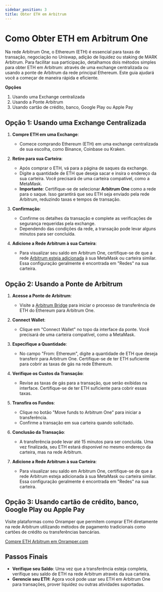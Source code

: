 ```yaml
---
sidebar_position: 3
title: Obter ETH em Arbitrum
---
```


# Como Obter ETH em Arbitrum One

Na rede Arbitrum One, o Ethereum (ETH) é essencial para taxas de transação, negociação no Uniswap, adição de liquidez ou staking de MARK Arbitrum. Para facilitar sua participação, detalhamos dois métodos simples para obter ETH em Arbitrum: através de uma exchange centralizada ou usando a ponte de Arbitrum da rede principal Ethereum. Este guia ajudará você a começar de maneira rápida e eficiente.

**Opções**

1. Usando uma Exchange centralizada
2. Usando a Ponte Arbitrum
3. Usando cartão de crédito, banco, Google Play ou Apple Pay

## Opção 1: Usando uma Exchange Centralizada

1. **Compre ETH em uma Exchange**:
   - Comece comprando Ethereum (ETH) em uma exchange centralizada de sua escolha, como Binance, Coinbase ou Kraken.
   
2. **Retire para sua Carteira**:
   - Após comprar o ETH, vá para a página de saques da exchange.
   - Digite a quantidade de ETH que deseja sacar e insira o endereço da sua carteira. Você precisará de uma carteira compatível, como a MetaMask.
   - **Importante**: Certifique-se de selecionar **Arbitrum One** como a rede para o saque. Isso garantirá que seu ETH seja enviado pela rede Arbitrum, reduzindo taxas e tempos de transação.

3. **Confirmação**:
   - Confirme os detalhes da transação e complete as verificações de segurança requeridas pela exchange.
   - Dependendo das condições da rede, a transação pode levar alguns minutos para ser concluída.

4. **Adicione a Rede Arbitrum à sua Carteira**:
   - Para visualizar seu saldo em Arbitrum One, certifique-se de que a rede [Arbitrum esteja adicionada](add-arbitrum-to-metamask.md) à sua MetaMask ou carteira similar. Essa configuração geralmente é encontrada em "Redes" na sua carteira.

## Opção 2: Usando a Ponte de Arbitrum

1. **Acesse a Ponte de Arbitrum**:
   - Visite a [Arbitrum Bridge](https://bridge.arbitrum.io/?destinationChain=arbitrum-one&sourceChain=ethereum) para iniciar o processo de transferência de ETH do Ethereum para Arbitrum One.

2. **Connect Wallet**:
   - Clique em "Connect Wallet" no topo da interface da ponte. Você precisará de uma carteira compatível, como a MetaMask.

3. **Especifique a Quantidade**:
   - No campo "From: Ethereum", digite a quantidade de ETH que deseja transferir para Arbitrum One. Certifique-se de ter ETH suficiente para cobrir as taxas de gás na rede Ethereum.

4. **Verifique os Custos da Transação**:
   - Revise as taxas de gás para a transação, que serão exibidas na interface. Certifique-se de ter ETH suficiente para cobrir essas taxas.

5. **Transfira os Fundos**:
   - Clique no botão "Move funds to Arbitrum One" para iniciar a transferência.
   - Confirme a transação em sua carteira quando solicitado.

6. **Conclusão da Transação**:
   - A transferência pode levar até 15 minutos para ser concluída. Uma vez finalizada, seu ETH estará disponível no mesmo endereço da carteira, mas na rede Arbitrum.

7. **Adicione a Rede Arbitrum à sua Carteira**:
   - Para visualizar seu saldo em Arbitrum One, certifique-se de que a rede Arbitrum esteja adicionada à sua MetaMask ou carteira similar. Essa configuração geralmente é encontrada em "Redes" na sua carteira.

## Opção 3: Usando cartão de crédito, banco, Google Play ou Apple Pay

Visite plataformas como Onramper que permitem comprar ETH diretamente na rede Arbitrum utilizando métodos de pagamento tradicionais como cartões de crédito ou transferências bancárias.

[Compre ETH Arbitrum em Onramper.com](https://buy.onramper.com/?themeName=dark&containerColor=0f1729ff&primaryColor=39b6d4ff&secondaryColor=0f1729ff&cardColor=2c3342ff&primaryTextColor=ffffff&secondaryTextColor=ffffff&borderRadius=2&wgBorderRadius=1.19&mode=buy&defaultCrypto=eth_arbitrum&onlyCryptos=eth_arbitrum&onlyCryptoNetworks=arbitrum)

## Passos Finais

- **Verifique seu Saldo**: Uma vez que a transferência esteja completa, verifique seu saldo de ETH na rede Arbitrum através da sua carteira.
- **Gerencie seu ETH**: Agora você pode usar seu ETH em Arbitrum One para transações, prover liquidez ou outras atividades suportadas.
